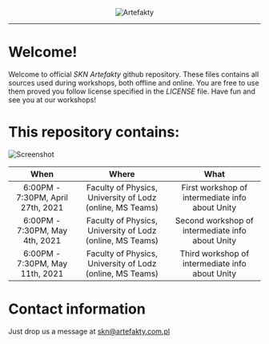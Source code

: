 <p align="center"><img src="http://artefakty.com.pl/logo.png" alt="Artefakty"></p>

---

# Welcome!

Welcome to official *SKN Artefakty* github repository. These files contains all sources used during workshops, both offline and online. You are free to use them proved you follow license specified in the *LICENSE* file. Have fun and see you at our workshops!

# This repository contains:

![Screenshot](screen.png)

When | Where | What
:---: | :---: | :---:
6:00PM - 7:30PM, April 27th, 2021|Faculty of Physics, University of Lodz (online, MS Teams)|First workshop of intermediate info about Unity
6:00PM - 7:30PM, May 4th, 2021|Faculty of Physics, University of Lodz (online, MS Teams)|Second workshop of intermediate info about Unity
6:00PM - 7:30PM, May 11th, 2021|Faculty of Physics, University of Lodz (online, MS Teams)|Third workshop of intermediate info about Unity

# Contact information

Just drop us a message at skn@artefakty.com.pl